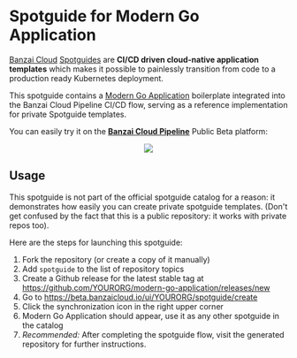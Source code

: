 # Spotguide for Modern Go Application

[Banzai Cloud](https://banzaicloud.com/) [Spotguides](https://banzaicloud.com/tags/spotguides/) are 
**CI/CD driven cloud-native application templates**
which makes it possible to painlessly transition from code to a production ready Kubernetes deployment.

This spotguide contains a [Modern Go Application](https://github.com/sagikazarmark/modern-go-application) boilerplate
integrated into the Banzai Cloud Pipeline CI/CD flow,
serving as a reference implementation for private Spotguide templates.

You can easily try it on the **[Banzai Cloud Pipeline](https://banzaicloud.com)** Public Beta platform:

<p align="center">
    <a href="http://beta.banzaicloud.io/">
        <img src="https://banzaicloud.com/img/try_pipeline_button.svg" />
      </a>
</p>


## Usage

This spotguide is not part of the official spotguide catalog for a reason: it demonstrates how easily you can create
private spotguide templates. (Don't get confused by the fact that this is a public repository: it works with private repos too).

Here are the steps for launching this spotguide:

1. Fork the repository (or create a copy of it manually)
2. Add `spotguide` to the list of repository topics
3. Create a Github release for the latest stable tag at https://github.com/YOURORG/modern-go-application/releases/new
4. Go to https://beta.banzaicloud.io/ui/YOURORG/spotguide/create
5. Click the synchronization icon in the right upper corner
6. Modern Go Application should appear, use it as any other spotguide in the catalog
7. *Recommended:* After completing the spotguide flow, visit the generated repository for further instructions.
